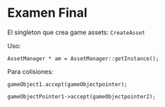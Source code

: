 # Examen Final

El singleton que crea game assets: 
`CreateAsset`

Uso:

`AssetManager * am = AssetManager::getInstance();`

Para colisiones:

`gameObject1.accept(gameObjectpointer);`

`gameObjectPointer1->accept(gameObjectpointer2);`